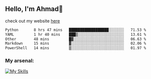 
## Hello, I'm Ahmad👋

check out my website [here](https://ahmadalwi.com/)

<!--START_SECTION:waka-->

```txt
Python       8 hrs 47 mins   ██████████████████░░░░░░░   71.53 %
YAML         1 hr 40 mins    ███▒░░░░░░░░░░░░░░░░░░░░░   13.61 %
Other        48 mins         █▓░░░░░░░░░░░░░░░░░░░░░░░   06.63 %
Markdown     15 mins         ▓░░░░░░░░░░░░░░░░░░░░░░░░   02.06 %
PowerShell   14 mins         ▒░░░░░░░░░░░░░░░░░░░░░░░░   01.97 %
```

<!--END_SECTION:waka-->

### My arsenal:

[![My Skills](https://skillicons.dev/icons?i=js,ts,py,go,react,nextjs,svelte,nodejs,django,tailwind,html,css,sass,firebase,mongodb,postgres,mysql,redis,git,github,docker,vscode,figma,godot)](https://skillicons.dev)
